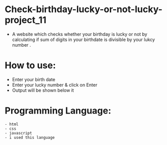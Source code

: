 # Check-birthday-lucky-or-not-lucky-project_11
- A website which checks whether your birthday is lucky or not by calculating if sum of digits in your birthdate is divisible by your lukcy number .
# How to use:

 -  Enter your birth date
 -  Enter your lucky number & click on Enter
 -  Output will be shown below it
 # Programming Language:
 
    - html
    - css
    - javascript
    - i used this language

